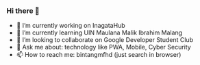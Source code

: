 ### Hi there 👋

- 🔭 I’m currently working on InagataHub
- 🌱 I’m currently learning UIN Maulana Malik Ibrahim Malang
- 👯 I’m looking to collaborate on Google Developer Student Club
- 💬 Ask me about: technology like PWA, Mobile, Cyber Security
- 📫 How to reach me: bintangmfhd (just search in browser)

